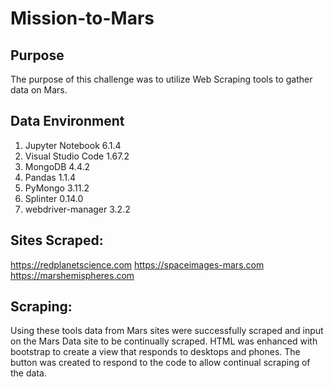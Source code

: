 # Mission-to-Mars
## Purpose
The purpose of this challenge was to utilize Web Scraping tools to gather data on Mars.

## Data Environment
1.  Jupyter Notebook 6.1.4
2. Visual Studio Code 1.67.2
3.  MongoDB 4.4.2
4. Pandas 1.1.4
5. PyMongo 3.11.2
6. Splinter 0.14.0
7. webdriver-manager 3.2.2

## Sites Scraped:
https://redplanetscience.com
https://spaceimages-mars.com
https://marshemispheres.com

## Scraping:
Using these tools data from Mars sites were successfully scraped and input on the Mars Data site to be continually scraped. HTML was enhanced with bootstrap to create a view that responds to desktops and phones. The button was created to respond to the code to allow continual scraping of the data.
